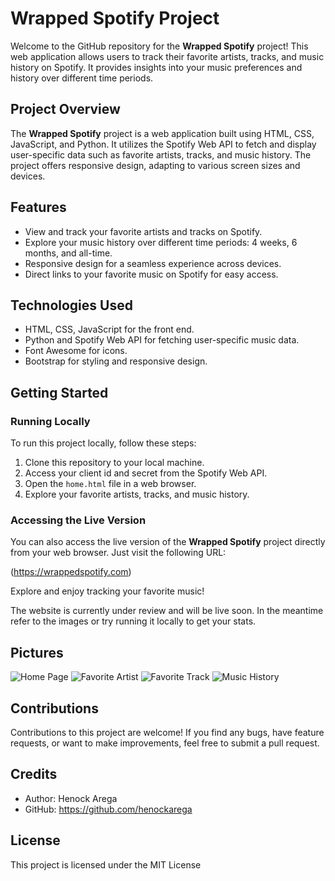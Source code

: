 # Wrapped Spotify Project

Welcome to the GitHub repository for the **Wrapped Spotify** project! This web application allows users to track their favorite artists, tracks, and music history on Spotify. It provides insights into your music preferences and history over different time periods.

## Project Overview

The **Wrapped Spotify** project is a web application built using HTML, CSS, JavaScript, and Python. It utilizes the Spotify Web API to fetch and display user-specific data such as favorite artists, tracks, and music history. The project offers responsive design, adapting to various screen sizes and devices.

## Features

- View and track your favorite artists and tracks on Spotify.
- Explore your music history over different time periods: 4 weeks, 6 months, and all-time.
- Responsive design for a seamless experience across devices.
- Direct links to your favorite music on Spotify for easy access.

## Technologies Used

- HTML, CSS, JavaScript for the front end.
- Python and Spotify Web API for fetching user-specific music data.
- Font Awesome for icons.
- Bootstrap for styling and responsive design.

## Getting Started

### Running Locally

To run this project locally, follow these steps:

1. Clone this repository to your local machine.
2. Access your client id and secret from the Spotify Web API.
3. Open the `home.html` file in a web browser.
4. Explore your favorite artists, tracks, and music history.

### Accessing the Live Version

You can also access the live version of the **Wrapped Spotify** project directly from your web browser. Just visit the following URL:

(https://wrappedspotify.com) 

Explore and enjoy tracking your favorite music!

The website is currently under review and will be live soon. In the meantime refer to the images or try running it locally to get your stats.

## Pictures

![Home Page](https://i.imgur.com/GFAnRqX.png)
![Favorite Artist](https://i.imgur.com/7IiTvB7.png)
![Favorite Track](https://i.imgur.com/cyDZ6Jl.png)
![Music History](https://i.imgur.com/6k3LyaZ.png)

## Contributions

Contributions to this project are welcome! If you find any bugs, have feature requests, or want to make improvements, feel free to submit a pull request.

## Credits

- Author: Henock Arega
- GitHub: https://github.com/henockarega

## License

This project is licensed under the MIT License
